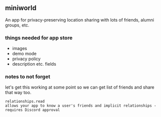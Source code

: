 ## miniworld

An app for privacy-preserving location sharing with lots of friends, alumni groups, etc.


### things needed for app store

- images
- demo mode
- privacy policy
- description etc. fields


### notes to not forget

let's get this working at some point so we can get list of friends and share that way too.

```
relationships.read
allows your app to know a user's friends and implicit relationships - requires Discord approval
```

